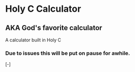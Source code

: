 # Holy C Calculator
## AKA God's favorite calculator
A calculator built in Holy C

### Due to issues this will be put on pause for awhile.

[-]
